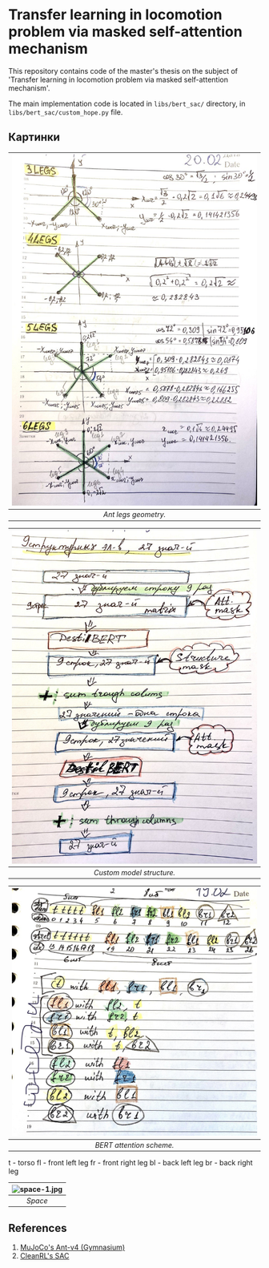# Transfer learning in locomotion problem via masked self-attention mechanism

This repository contains code of the master's thesis on the subject of 'Transfer learning in locomotion problem via masked self-attention mechanism'.

The main implementation code is located in `libs/bert_sac/` directory, in `libs/bert_sac/custom_hope.py` file.

## Картинки

| ![Ant legs geometry](assets/repo/images/legs_geom.jpg) |
|:--:|
| *Ant legs geometry.* |

| ![Custom model structure](assets/repo/images/custom_model_structure.jpg) |
|:--:|
| *Custom model structure.* |

| ![BERT attention scheme](assets/repo/images/bert_attention_scheme.jpg) |
|:--:|
| *BERT attention scheme.* |

t - torso
fl - front left leg
fr - front right leg
bl - back left leg
br - back right leg

| ![space-1.jpg](http://www.storywarren.com/wp-content/uploads/2016/09/space-1.jpg) |
|:--:|
| *Space* |

## References

1. [MuJoCo's Ant-v4 (Gymnasium)](https://gymnasium.farama.org/environments/mujoco/ant/)
1. [CleanRL's SAC](https://docs.cleanrl.dev/rl-algorithms/sac/#sac_continuous_actionpy)
